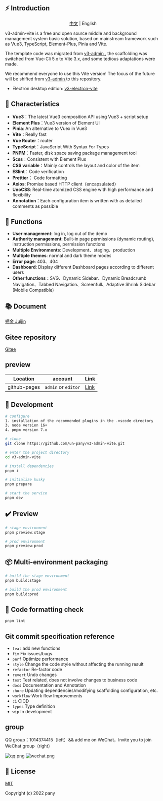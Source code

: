 ## ⚡ Introduction

<p align="center">
  <span><a href="./README.md">中文</a> | English</span>
</p>
v3-admin-vite is a free and open source middle and background management system basic solution, based on mainstream framework such as Vue3, TypeScript, Element-Plus, Pinia and Vite.

The template code was migrated from [v3-admin ](https://github.com/un-pany/v3-admin), the scaffolding was switched from Vue-Cli 5.x to Vite 3.x, and some tedious adaptations were made.

We recommend everyone to use this Vite version! The focus of the future will be shifted from [v3-admin ](https://github.com/un-pany/v3-admin) to this repository.

- Electron desktop edition: [v3-electron-vite](https://github.com/un-pany/v3-electron-vite)

## 🚀 Characteristics

- **Vue3**：The latest Vue3 composition API using Vue3 + script setup
- **Element Plus**：Vue3 version of Element UI
- **Pinia**: An alternative to Vuex in Vue3
- **Vite**：Really fast
- **Vue Router**：router
- **TypeScript**：JavaScript With Syntax For Types
- **PNPM**：Faster, disk space saving package management tool
- **Scss**：Consistent with Element Plus
- **CSS variable**：Mainly controls the layout and color of the item
- **ESlint**：Code verification
- **Prettier**： Code formatting
- **Axios**: Promise based HTTP client（encapsulated）
- **UnoCSS**: Real-time atomized CSS engine with high performance and flexibility
- **Annotation**：Each configuration item is written with as detailed comments as possible

## 🔧 Functions

- **User management**: log in, log out of the demo
- **Authority management**: Built-in page permissions (dynamic routing), instruction permissions, permission functions
- **Multiple Environments**: Development、staging、production
- **Multiple themes**: normal and dark theme modes
- **Error page**: 403、404
- **Dashboard**: Display different Dashboard pages according to different users
- **Other functions**：SVG、Dynamic Sidebar、Dynamic Breadcrumb Navigation、Tabbed Navigation、Screenfull、Adaptive Shrink Sidebar (Mobile Compatible)

## 📚 Document

[掘金 Juijin](https://juejin.cn/post/7089377403717287972)

## Gitee repository

[Gitee](https://gitee.com/un-pany/v3-admin-vite)

## preview

| Location     | account             | Link                                            |
| ------------ | ------------------- | ----------------------------------------------- |
| github-pages | `admin` or `editor` | [Link](https://un-pany.github.io/v3-admin-vite) |

## 🚀 Development

```bash
# configure
1. installation of the recommended plugins in the .vscode directory
3. node version 16+
4. pnpm version 7.x

# clone
git clone https://github.com/un-pany/v3-admin-vite.git

# enter the project directory
cd v3-admin-vite

# install dependencies
pnpm i

# initialize husky
pnpm prepare

# start the service
pnpm dev
```

## ✔️ Preview

```bash
# stage environment
pnpm preview:stage

# prod environment
pnpm preview:prod
```

## 📦️ Multi-environment packaging

```bash
# build the stage environment
pnpm build:stage

# build the prod environment
pnpm build:prod
```

## 🔧 Code formatting check

```bash
pnpm lint
```

## Git commit specification reference

- `feat` add new functions
- `fix` Fix issues/bugs
- `perf` Optimize performance
- `style` Change the code style without affecting the running result
- `refactor` Re-factor code
- `revert` Undo changes
- `test` Test related, does not involve changes to business code
- `docs` Documentation and Annotation
- `chore` Updating dependencies/modifying scaffolding configuration, etc.
- `workflow` Work flow Improvements
- `ci` CICD
- `types` Type definition
- `wip` In development

## group

QQ group：1014374415（left）&& add me on WeChat，Invite you to join WeChat group（right）

![qq.png](https://github.com/un-pany/v3-admin-vite/blob/main/src/assets/docs/qq.png)
![wechat.png](https://github.com/un-pany/v3-admin-vite/blob/main/src/assets/docs/wechat.png)

## 📄 License

[MIT](https://github.com/un-pany/v3-admin-vite/blob/main/LICENSE)

Copyright (c) 2022 pany
